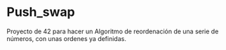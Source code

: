 # Push_swap
Proyecto de 42 para hacer un Algoritmo de reordenación de una serie de números, con unas ordenes ya definidas. 

